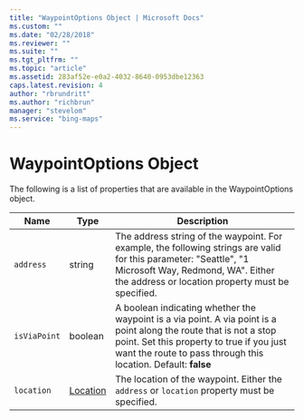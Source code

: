 ```yaml
---
title: "WaypointOptions Object | Microsoft Docs"
ms.custom: ""
ms.date: "02/28/2018"
ms.reviewer: ""
ms.suite: ""
ms.tgt_pltfrm: ""
ms.topic: "article"
ms.assetid: 283af52e-e0a2-4032-8640-0953dbe12363
caps.latest.revision: 4
author: "rbrundritt"
ms.author: "richbrun"
manager: "stevelom"
ms.service: "bing-maps"
---
```

# WaypointOptions Object
The following is a list of properties that are available in the WaypointOptions object.

| Name         | Type     | Description  |
|--------------|----------|--------------|
| `address`    | string   | The address string of the waypoint. For example, the following strings are valid for this parameter: "Seattle", "1 Microsoft Way, Redmond, WA". Either the address or location property must be specified. |
| `isViaPoint` | boolean  | A boolean indicating whether the waypoint is a via point. A via point is a point along the route that is not a stop point. Set this property to true if you just want the route to pass through this location. Default: **false**     |
| `location`   | [Location](../../map-control-api/location-class.md) | The location of the waypoint. Either the `address` or `location` property must be specified.          |
